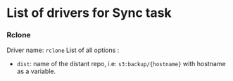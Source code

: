 # List of drivers for Sync task

### Rclone

Driver name: `rclone`
List of all options :
 - `dist`: name of the distant repo, i.e: `s3:backup/{hostname}` with hostname as a variable.
 